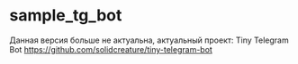 # sample_tg_bot
Данная версия больше не актуальна, актуальный проект: Tiny Telegram Bot https://github.com/solidcreature/tiny-telegram-bot
